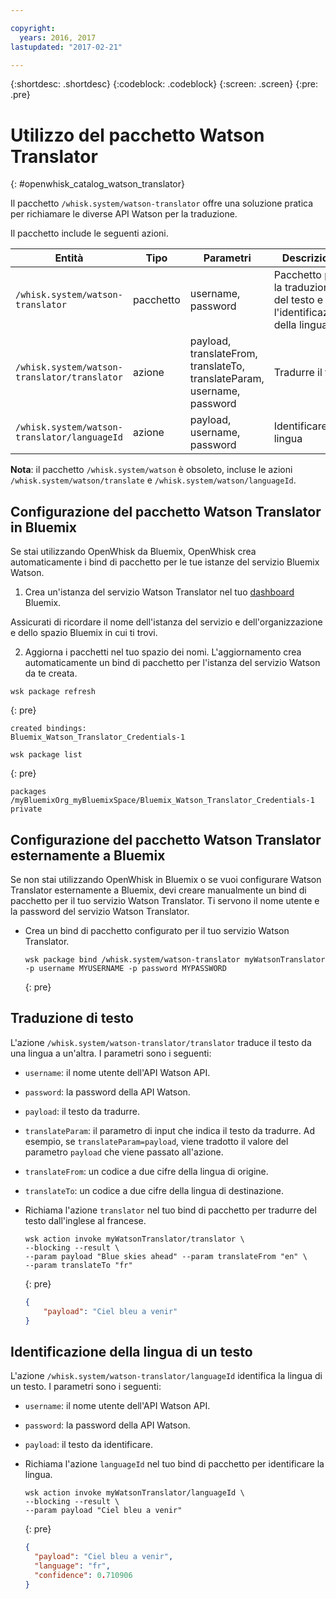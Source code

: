 ```yaml
---

copyright:
  years: 2016, 2017
lastupdated: "2017-02-21"

---
```


{:shortdesc: .shortdesc}
{:codeblock: .codeblock}
{:screen: .screen}
{:pre: .pre}

# Utilizzo del pacchetto Watson Translator
{: #openwhisk_catalog_watson_translator}

Il pacchetto `/whisk.system/watson-translator` offre una soluzione pratica per richiamare le diverse API Watson per la traduzione.

Il pacchetto include le seguenti azioni.

| Entità | Tipo | Parametri | Descrizione |
| --- | --- | --- | --- |
| `/whisk.system/watson-translator` | pacchetto | username, password | Pacchetto per la traduzione del testo e per l'identificazione della lingua  |
| `/whisk.system/watson-translator/translator` | azione | payload, translateFrom, translateTo, translateParam, username, password | Tradurre il testo |
| `/whisk.system/watson-translator/languageId` | azione | payload, username, password | Identificare la lingua |

**Nota**: il pacchetto `/whisk.system/watson` è obsoleto, incluse le azioni `/whisk.system/watson/translate` e `/whisk.system/watson/languageId`.

## Configurazione del pacchetto Watson Translator in Bluemix

Se stai utilizzando OpenWhisk da Bluemix, OpenWhisk crea automaticamente i bind di pacchetto per le tue istanze del servizio Bluemix Watson.

1. Crea un'istanza del servizio Watson Translator nel tuo [dashboard](http://console.ng.Bluemix.net) Bluemix.
  
  Assicurati di ricordare il nome dell'istanza del servizio e dell'organizzazione e dello spazio Bluemix in cui ti trovi.
  
2. Aggiorna i pacchetti nel tuo spazio dei nomi. L'aggiornamento crea automaticamente un bind di pacchetto per l'istanza del servizio Watson da te creata.
  
  ```
  wsk package refresh
  ```
  {: pre}
  ```
  created bindings:
  Bluemix_Watson_Translator_Credentials-1
  ```
  ```
  wsk package list
  ```
  {: pre}
  ```
  packages
  /myBluemixOrg_myBluemixSpace/Bluemix_Watson_Translator_Credentials-1 private
  ```
  
  
## Configurazione del pacchetto Watson Translator esternamente a Bluemix

Se non stai utilizzando OpenWhisk in Bluemix o se vuoi configurare Watson Translator esternamente a Bluemix, devi creare manualmente un bind di pacchetto per il tuo servizio Watson Translator. Ti servono il nome utente e la password del servizio Watson Translator.

- Crea un bind di pacchetto configurato per il tuo servizio Watson Translator.

  ```
  wsk package bind /whisk.system/watson-translator myWatsonTranslator -p username MYUSERNAME -p password MYPASSWORD
  ```
  {: pre}


## Traduzione di testo

L'azione `/whisk.system/watson-translator/translator` traduce il testo da una lingua a un'altra. I parametri sono i seguenti:

- `username`: il nome utente dell'API Watson API.
- `password`: la password della API Watson.
- `payload`: il testo da tradurre.
- `translateParam`: il parametro di input che indica il testo da tradurre. Ad esempio, se `translateParam=payload`, viene tradotto il valore del parametro `payload` che viene passato all'azione.
- `translateFrom`: un codice a due cifre della lingua di origine.
- `translateTo`: un codice a due cifre della lingua di destinazione.

- Richiama l'azione `translator` nel tuo bind di pacchetto per tradurre del testo dall'inglese al francese.
  
  ```
  wsk action invoke myWatsonTranslator/translator \
  --blocking --result \
  --param payload "Blue skies ahead" --param translateFrom "en" \
  --param translateTo "fr"
  ```
  {: pre}
  ```json
  {
      "payload": "Ciel bleu a venir"
  }
  ```
  
  
## Identificazione della lingua di un testo

L'azione `/whisk.system/watson-translator/languageId` identifica la lingua di un testo. I parametri sono i seguenti:

- `username`: il nome utente dell'API Watson API.
- `password`: la password della API Watson.
- `payload`: il testo da identificare.

- Richiama l'azione `languageId` nel tuo bind di pacchetto per identificare la lingua.
  
  ```
  wsk action invoke myWatsonTranslator/languageId \
  --blocking --result \
  --param payload "Ciel bleu a venir"
  ```
  {: pre}
  ```json
  {
    "payload": "Ciel bleu a venir",
    "language": "fr",
    "confidence": 0.710906
  }
  ```
  
